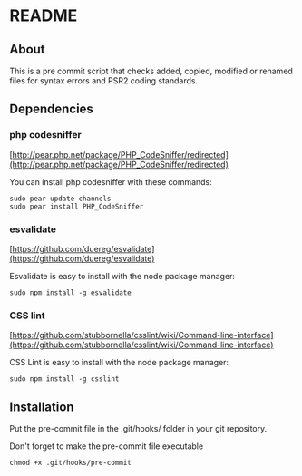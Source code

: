 # README

## About

This is a pre commit script that checks added, copied, modified or renamed files for syntax errors and PSR2 coding standards.

## Dependencies

### php codesniffer

[http://pear.php.net/package/PHP_CodeSniffer/redirected](http://pear.php.net/package/PHP_CodeSniffer/redirected)

You can install php codesniffer with these commands:

	sudo pear update-channels
	sudo pear install PHP_CodeSniffer

### esvalidate

[https://github.com/duereg/esvalidate](https://github.com/duereg/esvalidate)

Esvalidate is easy to install with the node package manager:

	sudo npm install -g esvalidate

### CSS lint

[https://github.com/stubbornella/csslint/wiki/Command-line-interface](https://github.com/stubbornella/csslint/wiki/Command-line-interface)

CSS Lint is easy to install with the node package manager:

	sudo npm install -g csslint

## Installation

Put the pre-commit file in the .git/hooks/ folder in your git repository.

Don't forget to make the pre-commit file executable

	chmod +x .git/hooks/pre-commit
